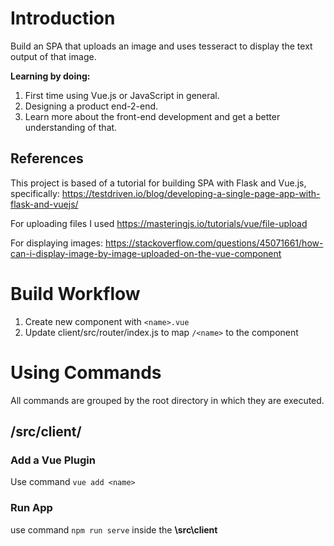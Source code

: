 # Introduction
Build an SPA that uploads an image and uses tesseract to display the text output of that image.

**Learning by doing:**
1. First time using Vue.js or JavaScript in general.
2. Designing a product end-2-end.
3. Learn more about the front-end development and get a better understanding of that.

## References
This project is based of a tutorial for building SPA with Flask and Vue.js, specifically: https://testdriven.io/blog/developing-a-single-page-app-with-flask-and-vuejs/ 

For uploading files I used https://masteringjs.io/tutorials/vue/file-upload 

For displaying images: https://stackoverflow.com/questions/45071661/how-can-i-display-image-by-image-uploaded-on-the-vue-component 

# Build Workflow

1. Create new component with `<name>.vue`
2. Update client/src/router/index.js to map `/<name>` to the <name> component

# Using Commands
All commands are grouped by the root directory in which they are executed.

## /src/client/
### Add a Vue Plugin
Use command `vue add <name>`

### Run App
use command `npm run serve` inside the **\src\client**
